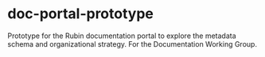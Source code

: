 # doc-portal-prototype
Prototype for the Rubin documentation portal to explore the metadata schema and organizational strategy. For the Documentation Working Group.
